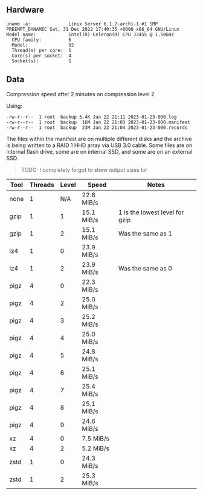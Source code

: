 ## Hardware

```
uname -a:              Linux Server 6.1.2-arch1-1 #1 SMP PREEMPT_DYNAMIC Sat, 31 Dec 2022 17:40:35 +0000 x86_64 GNU/Linux
Model name:            Intel(R) Celeron(R) CPU J3455 @ 1.50GHz
  CPU family:          6
  Model:               92
  Thread(s) per core:  1
  Core(s) per socket:  4
  Socket(s):           1
```

## Data

Compression speed after 2 minutes on compression level 2

Using:

```
-rw-r--r--  1 root  backup 5.4K Jan 22 21:11 2023-01-23-000.log
-rw-r--r--  1 root  backup  16M Jan 22 21:03 2023-01-23-000.manifest
-rw-r--r--  1 root  backup  23M Jan 22 21:04 2023-01-23-000.records
```

The files within the manifest are on multiple different disks and the archive is being written to
a RAID 1 HHD array via USB 3.0 cable. Some files are on internal flash drive, some are on internal 
SSD, and some are on an external SSD.

> TODO: I completely forgot to show output sizes lol

 Tool | Threads | Level | Speed      | Notes
------|---------|-------|------------|--------------------------------
 none | 1       | N/A   | 22.6 MiB/s |
 gzip | 1       | 1     | 15.1 MiB/s | 1 is the lowest level for gzip
 gzip | 1       | 2     | 15.1 MiB/s | Was the same as 1
 lz4  | 1       | 0     | 23.9 MiB/s |
 lz4  | 1       | 2     | 23.9 MiB/s | Was the same as 0
 pigz | 4       | 0     | 22.3 MiB/s |
 pigz | 4       | 2     | 25.0 MiB/s |
 pigz | 4       | 3     | 25.2 MiB/s |
 pigz | 4       | 4     | 25.0 MiB/s |
 pigz | 4       | 5     | 24.8 MiB/s |
 pigz | 4       | 6     | 25.1 MiB/s |
 pigz | 4       | 7     | 25.4 MiB/s |
 pigz | 4       | 8     | 25.1 MiB/s |
 pigz | 4       | 9     | 24.6 MiB/s |
 xz   | 4       | 0     |  7.5 MiB/s |
 xz   | 4       | 2     |  5.2 MiB/s |
 zstd | 1       | 0     | 24.3 MiB/s |
 zstd | 1       | 2     | 25.3 MiB/s |

